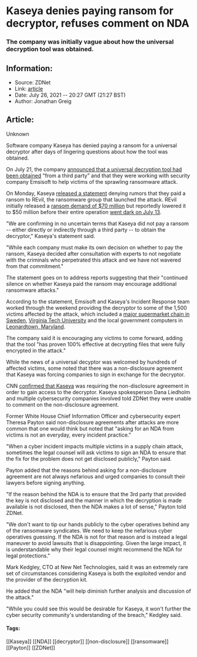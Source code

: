 # Kaseya denies paying ransom for decryptor, refuses comment on NDA
### The company was initially vague about how the universal decryption tool was obtained.

## Information:
+ Source: ZDNet
+ Link: [article](https://www.zdnet.com/article/kaseya-denies-paying-ransom-for-decryptor-refuses-comment-on-nda/)
+ Date: July 26, 2021 -- 20:27 GMT (21:27 BST)
+ Author: Jonathan Greig


## Article:
Unknown

Software company Kaseya has denied paying a ransom for a universal decryptor after days of lingering questions about how the tool was obtained. 

On July 21, the company [announced that a universal decryption tool had been obtained](https://www.zdnet.com/article/kaseya-says-it-has-now-got-the-revil-ransomware-decryption-key-and-it-works/) "from a third party" and that they were working with security company Emsisoft to help victims of the sprawling ransomware attack. 

On Monday, Kaseya [released a statement](https://www.kaseya.com/potential-attack-on-kaseya-vsa/) denying rumors that they paid a ransom to REvil, the ransomware group that launched the attack. REvil initially released a [ransom demand of $70 million](https://www.zdnet.com/article/updated-kaseya-ransomware-attack-faq-what-we-know-now/) but reportedly lowered it to $50 million before their entire operation [went dark on July 13](https://www.zdnet.com/article/revil-websites-down-after-governments-pressured-to-take-action-following-kaseya-attack/).

"We are confirming in no uncertain terms that Kaseya did not pay a ransom -- either directly or indirectly through a third party -- to obtain the decryptor," Kaseya's statement said. 

"While each company must make its own decision on whether to pay the ransom, Kaseya decided after consultation with experts to not negotiate with the criminals who perpetrated this attack and we have not wavered from that commitment."

The statement goes on to address reports suggesting that their "continued silence on whether Kaseya paid the ransom may encourage additional ransomware attacks." 


According to the statement, Emsisoft and Kaseya's Incident Response team worked through the weekend providing the decryptor to some of the 1,500 victims affected by the attack, which included a [major supermarket chain in Sweden](https://www.bbc.com/news/technology-57707530), [Virginia Tech University](https://vtx.vt.edu/notices/2021/07/it-security-notice-july5.html) and the local government computers in [Leonardtown, Maryland](https://www.washingtonpost.com/technology/2021/07/08/kaseya-ransomware-attack-leonardtown-maryland/). 






The company said it is encouraging any victims to come forward, adding that the tool "has proven 100% effective at decrypting files that were fully encrypted in the attack."

While the news of a universal decyptor was welcomed by hundreds of affected victims, some noted that there was a non-disclosure agreement that Kaseya was forcing companies to sign in exchange for the decryptor. 

CNN [confirmed that Kaseya](https://www.cnn.com/2021/07/23/tech/kaseya-encryptor-ransomware-victims/index.html) was requiring the non-disclosure agreement in order to gain access to the decryptor. Kaseya spokesperson Dana Liedholm and multiple cybersecurity companies involved told ZDNet they were unable to comment on the non-disclosure agreement. 

Former White House Chief Information Officer and cybersecurity expert Theresa Payton said non-disclosure agreements after attacks are more common that one would think but noted that "asking for an NDA from victims is not an everyday, every incident practice." 

"When a cyber incident impacts multiple victims in a supply chain attack, sometimes the legal counsel will ask victims to sign an NDA to ensure that the fix for the problem does not get disclosed publicly," Payton said. 

Payton added that the reasons behind asking for a non-disclosure agreement are not always nefarious and urged companies to consult their lawyers before signing anything. 

"If the reason behind the NDA is to ensure that the 3rd party that provided the key is not disclosed and the manner in which the decryption is made available is not disclosed, then the NDA makes a lot of sense," Payton told ZDNet. 

"We don't want to tip our hands publicly to the cyber operatives behind any of the ransomware syndicates. We need to keep the nefarious cyber operatives guessing. If the NDA is not for that reason and is instead a legal maneuver to avoid lawsuits that is disappointing. Given the large impact, it is understandable why their legal counsel might recommend the NDA for legal protections." 

Mark Kedgley, CTO at New Net Technologies, said it was an extremely rare set of circumstances considering Kaseya is both the exploited vendor and the provider of the decryption kit. 

He added that the NDA "will help diminish further analysis and discussion of the attack." 

"While you could see this would be desirable for Kaseya, it won't further the cyber security community's understanding of the breach," Kedgley said. 





#### Tags:
[[Kaseya]] [[NDA]] [[decryptor]] [[non-disclosure]] [[ransomware]] [[Payton]] [[ZDNet]]
